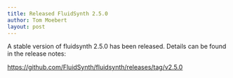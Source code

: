 ```yaml
---
title: Released FluidSynth 2.5.0
author: Tom Moebert
layout: post
---
```


A stable version of fluidsynth 2.5.0 has been released. Details can be found in the release notes:

<https://github.com/FluidSynth/fluidsynth/releases/tag/v2.5.0>
